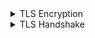
<details>
         <summary> TLS Encryption</summary>

* SSL Came first time in 1994. They build a specific navigator inside their browsers that other browsers didnt have and encorporated into thier browser. 
* In 1999 Microsoft found they need it but didnt want to use the name SSL from Netscape so they named it TLS but people still saying SSL. After all we have TLSv1.3 and enabled in browsers. 
 * Data Encryption , Key Exchange and Handshake  are three main parts of TLS
 #### Data Encryption
 * Protocols are the ones that encrypt data. 3des(168 bits) means des uses 3 times encryptign data with 3 secret keys. Then AES (128 or 256 bits) came in which is US government standard protocl now and replaces des. Then we add `GCM galwas counter mood` or `CBC cipher block chaining`. Then the sender can add some message then receiver through these two can notify no one tampered with encrypted message along the path. Chacha20 is another way which uses poly1305 to add integrity check like CBC
 * To read AES encrypted message receiver needs a secretkey. The `Symetric Encryption` came from here when both client and server needs same key ![Encrypted key](https://user-images.githubusercontent.com/7471619/44601080-3c15f000-a790-11e8-90f9-87a3c2c32ab0.png)
  #### Key Exchange
 * But we can not pass the secret key through the web because it is not safe. So how end point can have the same key? here is `key exchange` protocle came in. So we need that protocl, there are some solutions like `RSA` which two parties exchange some numbers and then they both have a number that never shared. `Diffie-Hellman DH` is another protocl to exchange public and private key. 
 * `RSA` is another integrity checker for `DH`. One of the modern key exchange protocl is `(Elliptical Curve Diffie-Hellman ECDH)`. 
 This is DH except it add some EC to it. The only difference is ECDH provides an ecryption no one with current machines can reverse engineers them. And signed in with RSA as below is great but not all browsers support it. 
 ![Key Exchange](https://user-images.githubusercontent.com/7471619/44601177-85663f80-a790-11e8-8ecd-28ced8387658.png)
 * In order to get secret key on both sides we have below transactions. When we connected to HTTPS server, server send us a certificate which contains two large prime numbers (p and g). 
 for simplicity here two prime numbers are choosen small
 * Then client choose a private key. Then we use a simple formula which results here is 5. then we send it to server. Then server is using same mathmatic by choosing a private key 6. 
 ![prime numbers](https://user-images.githubusercontent.com/7471619/44601242-b47cb100-a790-11e8-8f40-57bea05f3bee.png)
 At the end we have two private keys and two encrypted keys at both sides. Everybody on the internet would know about all these numbers except private keys. And magic is here to get our session key we calculate it as below
  ![129](https://user-images.githubusercontent.com/7471619/44601283-cf4f2580-a790-11e8-97e6-5a04c920e35a.png)
 So we use this session key to encrypt our data to communicate. 
 #### Handshake Integrity
 * In order to TLS to operate we need this process. TLS grab each header then combine those into digest and then run through a Secure Hash Algorithm SHA and then add it to last massage of hanshakes to make sure the shandshake itself is not tamperd the process if someone tamperd we start it again
 #### Certificates
 * Certificate contains public keys with two large prime values and verification information which is a part of certificate chain. It means there is a chain of authority in certificates that we can do some mathematics to make sure that the certificate is issued by valid authority. 
 * In order to have certificate chain we need certificate authority server. We can setup our own certificate server using `open SSL` to generate certificate to own network. If we want we can have this as public by purchasing online certification. Then they publish some information out there into our browser to allow us that verify that web server is browsing to you are actually what they say they are
 
 </details>
<details>
         <summary> TLS Handshake </summary>
 
 * So After sending SYN message, receving SYN ACK and sending ACK then we stablish our source and destincation port numbers and sessions we are going to use to transfer our HTTPS trafic. In fact HTTP trafic rapped up inside of TLS in an encrypted way. Once three way handshake is done TLS wil kick in and send hello message to server as below
 ![handke](https://user-images.githubusercontent.com/7471619/44602607-eee84d00-a794-11e8-9a9e-d647ff10d986.png)
  
<details>
